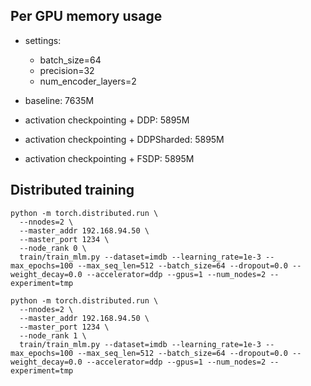 ## Per GPU memory usage

- settings:
  - batch_size=64
  - precision=32
  - num_encoder_layers=2

- baseline: 7635M
- activation checkpointing + DDP: 5895M
- activation checkpointing + DDPSharded: 5895M
- activation checkpointing + FSDP: 5895M

## Distributed training

```shell
python -m torch.distributed.run \
  --nnodes=2 \
  --master_addr 192.168.94.50 \
  --master_port 1234 \
  --node_rank 0 \
  train/train_mlm.py --dataset=imdb --learning_rate=1e-3 --max_epochs=100 --max_seq_len=512 --batch_size=64 --dropout=0.0 --weight_decay=0.0 --accelerator=ddp --gpus=1 --num_nodes=2 --experiment=tmp

python -m torch.distributed.run \
  --nnodes=2 \
  --master_addr 192.168.94.50 \
  --master_port 1234 \
  --node_rank 1 \
  train/train_mlm.py --dataset=imdb --learning_rate=1e-3 --max_epochs=100 --max_seq_len=512 --batch_size=64 --dropout=0.0 --weight_decay=0.0 --accelerator=ddp --gpus=1 --num_nodes=2 --experiment=tmp
```
